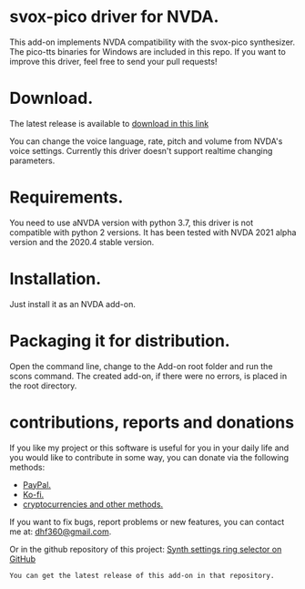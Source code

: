 # svox-pico driver for NVDA.
  This add-on implements NVDA compatibility with the svox-pico synthesizer.  
  The pico-tts binaries for Windows are included in this repo.
  If you want to improve this driver, feel free to send your pull requests!  

# Download.
The latest release is available to [download in this link](https://davidacm.github.io/getlatest/gh/davidacm/PicoTTS-NVDA)

You can change the voice language, rate, pitch and volume from NVDA's voice settings.
Currently this driver doesn't support realtime changing parameters.

# Requirements.
You need to use aNVDA version with python 3.7, this driver is not compatible with python 2 versions. It has been tested with NVDA 2021 alpha version and the 2020.4 stable version.

# Installation.
  Just install it as an NVDA add-on.

# Packaging it for distribution.
  Open the command line, change to the Add-on root folder  and run the scons command. The created add-on, if there were no errors, is placed in the root directory.


# contributions, reports and donations

If you like my project or this software is useful for you in your daily life and you would like to contribute in some way, you can donate via the following methods:

* [PayPal.](https://paypal.me/davicm)
* [Ko-fi.](https://ko-fi.com/davidacm)
* [cryptocurrencies and other methods.](https://davidacm.github.io/donations/)

If you want to fix bugs, report problems or new features, you can contact me at: <dhf360@gmail.com>.

  Or in the github repository of this project:
  [Synth settings ring selector on GitHub](https://github.com/davidacm/synthRingSettingsSelector)

    You can get the latest release of this add-on in that repository.
